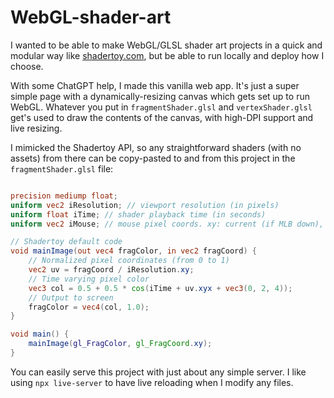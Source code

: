 # WebGL-shader-art

I wanted to be able to make WebGL/GLSL shader art projects in a quick and modular way like [shadertoy.com](https://www.shadertoy.com/), but be able to run locally and deploy how I choose.

With some ChatGPT help, I made this vanilla web app. It's just a super simple page with a dynamically-resizing canvas which gets set up to run WebGL. Whatever you put in `fragmentShader.glsl` and `vertexShader.glsl` get's used to draw the contents of the canvas, with high-DPI support and live resizing.

I mimicked the Shadertoy API, so any straightforward shaders (with no assets) from there can be copy-pasted to and from this project in the `fragmentShader.glsl` file:

```glsl

precision mediump float;
uniform vec2 iResolution; // viewport resolution (in pixels)
uniform float iTime; // shader playback time (in seconds)
uniform vec2 iMouse; // mouse pixel coords. xy: current (if MLB down), zw: click

// Shadertoy default code
void mainImage(out vec4 fragColor, in vec2 fragCoord) {
    // Normalized pixel coordinates (from 0 to 1)
    vec2 uv = fragCoord / iResolution.xy;
    // Time varying pixel color
    vec3 col = 0.5 + 0.5 * cos(iTime + uv.xyx + vec3(0, 2, 4));
    // Output to screen
    fragColor = vec4(col, 1.0);
}

void main() {
    mainImage(gl_FragColor, gl_FragCoord.xy);
}
```

You can easily serve this project with just about any simple server. I like using `npx live-server` to have live reloading when I modify any files.

